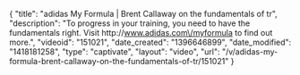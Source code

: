 {
    "title": "adidas My Formula | Brent Callaway on the fundamentals of tr",
    "description": "To progress in your training, you need to have the fundamentals right. Visit http:\/\/www.adidas.com\/myformula to find out more.",
    "videoid": "151021",
    "date_created": "1396646899",
    "date_modified": "1418181258",
    "type": "captivate",
    "layout": "video",
    "url": "\/v\/adidas-my-formula-brent-callaway-on-the-fundamentals-of-tr\/151021"
}